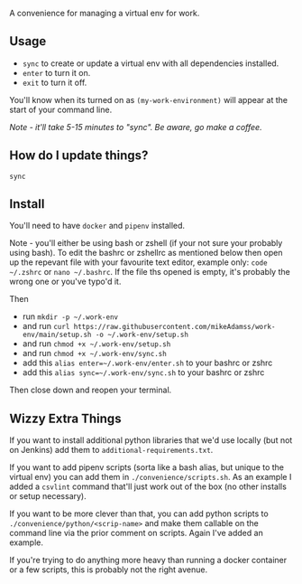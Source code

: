 A convenience for managing a virtual env for work.

## Usage

* `sync` to create or update a virtual env with all dependencies installed.
* `enter` to turn it on.
* `exit` to turn it off.

You'll know when its turned on as `(my-work-environment)` will appear at the start of your command line.

_Note - it'll take 5-15 minutes to "sync". Be aware, go make a coffee._

## How do I update things?

`sync`

## Install

You'll need to have `docker` and `pipenv` installed.

Note - you'll either be using bash or zshell (if your not sure your probably using bash). To edit the bashrc or zshellrc as mentioned below then open up the repevant file with your favourite text editor, example only: `code ~/.zshrc` or `nano ~/.bashrc`. If the file ths opened is empty, it's probably the wrong one or you've typo'd it.

Then
* run `mkdir -p ~/.work-env`
* and run `curl https://raw.githubusercontent.com/mikeAdamss/work-env/main/setup.sh -o ~/.work-env/setup.sh`
* and run `chmod +x ~/.work-env/setup.sh`
* and run `chmod +x ~/.work-env/sync.sh`
* add this `alias enter=~/.work-env/enter.sh` to your bashrc or zshrc
* add this `alias sync=~/.work-env/sync.sh` to your bashrc or zshrc

Then close down and reopen your terminal.

## Wizzy Extra Things

If you want to install additional python libraries that we'd use locally (but not on Jenkins) add them to `additional-requirements.txt`.

If you want to add pipenv scripts (sorta like a bash alias, but unique to the virtual env) you can add them in `./convenience/scripts.sh`. As an example I added a `csvlint` command that'll just work out of the box (no other installs or setup necessary).

If you want to be more clever than that, you can add python scripts to `./convenience/python/<scrip-name>` and make them callable on the command line via the prior comment on scripts. Again I've added an example.

If you're trying to do anything more heavy than running a docker container or a few scripts, this is probably not the right avenue.  
